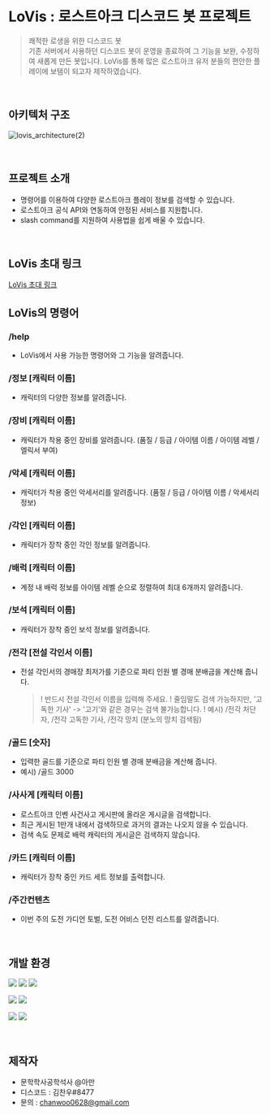 # LoVis : 로스트아크 디스코드 봇 프로젝트
> 쾌적한 로생을 위한 디스코드 봇
> <br>
> 기존 서버에서 사용하던 디스코드 봇이 운영을 종료하여 그 기능을 보완, 수정하여 새롭게 만든 봇입니다. LoVis를 통해 많은 로스트아크 유저 분들의 편안한 플레이에 보탬이 되고자 제작하였습니다.

<BR>


## 아키텍처 구조
![lovis_architecture(2)](https://github.com/KimChanw/LoVis_LostarkDiscordBot/assets/50550972/88c749b4-4927-4254-a5c1-54cc557da156)

<BR>
    
## 프로젝트 소개
- 명령어를 이용하여 다양한 로스트아크 플레이 정보를 검색할 수 있습니다.
- 로스트아크 공식 API와 연동하여 안정된 서비스를 지원합니다.
- slash command를 지원하여 사용법을 쉽게 배울 수 있습니다.

<BR>

## LoVis 초대 링크    
[LoVis 초대 링크](https://discord.com/oauth2/authorize?client_id=1070983193467031592&permissions=2147510272&scope=bot)
<BR>

## LoVis의 명령어

### /help

- LoVis에서 사용 가능한 명령어와 그 기능을 알려줍니다.

### /정보 [캐릭터 이름]

- 캐릭터의 다양한 정보를 알려줍니다.

### /장비 [캐릭터 이름]

- 캐릭터가 착용 중인 장비를 알려줍니다. (품질 / 등급 / 아이템 이름 / 아이템 레벨 / 엘릭서 부여)
    
### /악세 [캐릭터 이름]

- 캐릭터가 착용 중인 악세서리를 알려줍니다. (품질 / 등급 / 아이템 이름 / 악세서리 정보)
    
### /각인 [캐릭터 이름]

- 캐릭터가 장착 중인 각인 정보를 알려줍니다.

### /배럭 [캐릭터 이름]

- 계정 내 배럭 정보를 아이템 레벨 순으로 정렬하여 최대 6개까지 알려줍니다.

### /보석 [캐릭터 이름]

- 캐릭터가 장착 중인 보석 정보를 알려줍니다.

### /전각 [전설 각인서 이름]

- 전설 각인서의 경매장 최저가를 기준으로 파티 인원 별 경매 분배금을 계산해 줍니다.
    
    > ! 반드시 전설 각인서 이름을 입력해 주세요.
    ! 줄임말도 검색 가능하지만, '고독한 기사' -> '고기'와 같은 경우는 검색 불가능합니다.
    ! 예시) /전각 처단자, /전각 고독한 기사, /전각 망치 (분노의 망치 검색됨)
    > 

### /골드 [숫자]

- 입력한 골드를 기준으로 파티 인원 별 경매 분배금을 계산해 줍니다.
- 예시) /골드 3000

### /사사게 [캐릭터 이름]

- 로스트아크 인벤 사건사고 게시판에 올라온 게시글을 검색합니다.
- 최근 게시된 1만개 내에서 검색하므로 과거의 결과는 나오지 않을 수 있습니다.
- 검색 속도 문제로 배럭 캐릭터의 게시글은 검색하지 않습니다.

### /카드 [캐릭터 이름]

- 캐릭터가 장착 중인 카드 세트 정보를 출력합니다.

### /주간컨텐츠

- 이번 주의 도전 가디언 토벌, 도전 어비스 던전 리스트를 알려줍니다.

<br>
    
## 개발 환경
<img src="https://img.shields.io/badge/Python_3.8-3776AB?style=for-the-badge&logo=Python&logoColor=white"> <img src="https://img.shields.io/badge/discord.py_2.1.1-5865F2?style=for-the-badge&logo=discord&logoColor=white"> <img src="https://img.shields.io/badge/Vscode-007ACC?style=for-the-badge&logo=visual studio code&logoColor=white">

<img src="https://img.shields.io/badge/docker-2496ED?style=for-the-badge&logo=docker&logoColor=white"> <img src="https://img.shields.io/badge/Amazon_AWS-232F3E?style=for-the-badge&logo=AmazonAWS&logoColor=white">

<img src="https://img.shields.io/badge/git-F05032?style=for-the-badge&logo=git&logoColor=white"> <img src="https://img.shields.io/badge/github-181717?style=for-the-badge&logo=github&logoColor=white">


<br>

## 제작자
 - 문학학사공학석사 @아만
 - 디스코드 : 김찬우#8477
 - 문의 : chanwoo0628@gmail.com

